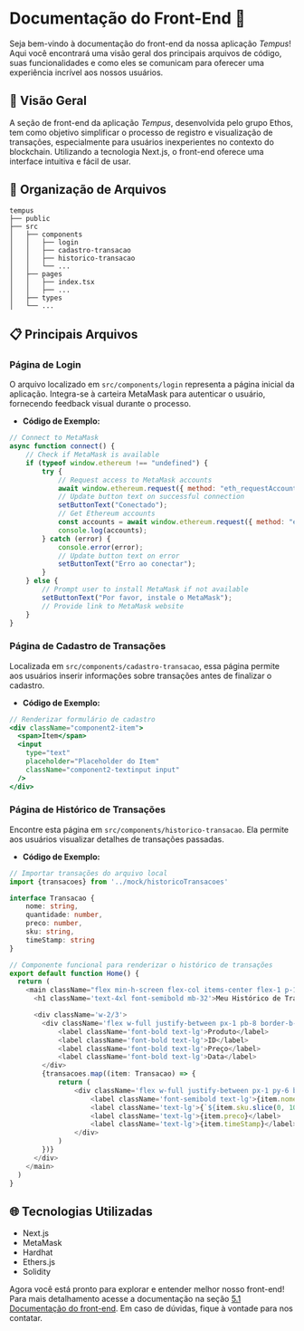 # Documentação do Front-End 🌟

Seja bem-vindo à documentação do front-end da nossa aplicação *Tempus*! Aqui você encontrará uma visão geral dos principais arquivos de código, suas funcionalidades e como eles se comunicam para oferecer uma experiência incrível aos nossos usuários.

## 🚀 Visão Geral

A seção de front-end da aplicação *Tempus*, desenvolvida pelo grupo Ethos, tem como objetivo simplificar o processo de registro e visualização de transações, especialmente para usuários inexperientes no contexto do blockchain. Utilizando a tecnologia Next.js, o front-end oferece uma interface intuitiva e fácil de usar.

## 📁 Organização de Arquivos

```
tempus
├── public
├── src
│   ├── components
│   │   ├── login
│   │   ├── cadastro-transacao
│   │   ├── historico-transacao
│   │   └── ...
│   ├── pages
│   │   ├── index.tsx
│   │   ├── ...
│   ├── types
│   └── ...
```

## 📋 Principais Arquivos

### Página de Login

O arquivo localizado em `src/components/login` representa a página inicial da aplicação. Integra-se à carteira MetaMask para autenticar o usuário, fornecendo feedback visual durante o processo.

- **Código de Exemplo:**
```javascript
// Connect to MetaMask
async function connect() {
    // Check if MetaMask is available
    if (typeof window.ethereum !== "undefined") {
        try {
            // Request access to MetaMask accounts
            await window.ethereum.request({ method: "eth_requestAccounts" });
            // Update button text on successful connection
            setButtonText("Conectado");
            // Get Ethereum accounts
            const accounts = await window.ethereum.request({ method: "eth_accounts" });
            console.log(accounts);
        } catch (error) {
            console.error(error);
            // Update button text on error
            setButtonText("Erro ao conectar");
        }
    } else {
        // Prompt user to install MetaMask if not available
        setButtonText("Por favor, instale o MetaMask");
        // Provide link to MetaMask website
    }
}
```

### Página de Cadastro de Transações

Localizada em `src/components/cadastro-transacao`, essa página permite aos usuários inserir informações sobre transações antes de finalizar o cadastro.

- **Código de Exemplo:**
```jsx
// Renderizar formulário de cadastro
<div className="component2-item">
  <span>Item</span>
  <input
    type="text"
    placeholder="Placeholder do Item"
    className="component2-textinput input"
  />
</div>
```

### Página de Histórico de Transações

Encontre esta página em `src/components/historico-transacao`. Ela permite aos usuários visualizar detalhes de transações passadas.

- **Código de Exemplo:**
```typescript
// Importar transações do arquivo local
import {transacoes} from '../mock/historicoTransacoes'

interface Transacao {
    nome: string,
    quantidade: number,
    preco: number,
    sku: string,
    timeStamp: string
}

// Componente funcional para renderizar o histórico de transações
export default function Home() {
  return (
    <main className="flex min-h-screen flex-col items-center flex-1 p-14">
      <h1 className='text-4xl font-semibold mb-32'>Meu Histórico de Transações</h1>

      <div className='w-2/3'>
        <div className='flex w-full justify-between px-1 pb-8 border-b-gray-400 border-b-2'>
            <label className='font-bold text-lg'>Produto</label>
            <label className='font-bold text-lg'>ID</label>
            <label className='font-bold text-lg'>Preço</label>
            <label className='font-bold text-lg'>Data</label>
        </div>
        {transacoes.map((item: Transacao) => {
            return (
                <div className='flex w-full justify-between px-1 py-6 border-b-gray-400 border-b-2'>
                    <label className='font-semibold text-lg'>{item.nome}</label>
                    <label className='text-lg'>{`${item.sku.slice(0, 10)}...`}</label>
                    <label className='text-lg'>{item.preco}</label>
                    <label className='text-lg'>{item.timeStamp}</label>
                </div>
            )
        })}
      </div>
    </main>
  )
}
```

## 🌐 Tecnologias Utilizadas

- Next.js
- MetaMask
- Hardhat
- Ethers.js
- Solidity

Agora você está pronto para explorar e entender melhor nosso front-end! Para mais detalhamento acesse a documentação na seção [5.1 Documentação do front-end](https://github.com/Inteli-College/2024-T0010-SI05-G02/blob/main/docs/documentation.md#51-documenta%C3%A7%C3%A3o-do-front-end). Em caso de dúvidas, fique à vontade para nos contatar.

